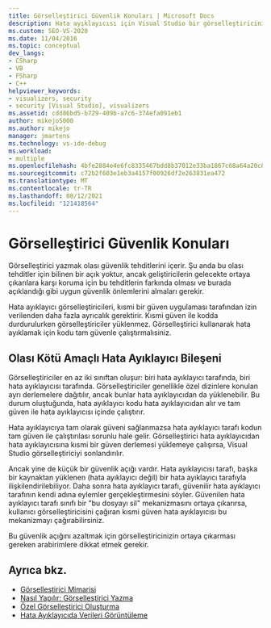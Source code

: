 ```yaml
---
title: Görselleştirici Güvenlik Konuları | Microsoft Docs
description: Hata ayıklayıcısı için Visual Studio bir görselleştiricinin tam güven ile çalışması gerekir. Siz kendi güvenlik tehditlerinizi yazarken olası güvenlik tehditlerine dikkat ve uygun önlemleri alın.
ms.custom: SEO-VS-2020
ms.date: 11/04/2016
ms.topic: conceptual
dev_langs:
- CSharp
- VB
- FSharp
- C++
helpviewer_keywords:
- visualizers, security
- security [Visual Studio], visualizers
ms.assetid: cdd86bd5-b729-409b-a7c6-374efa091eb1
author: mikejo5000
ms.author: mikejo
manager: jmartens
ms.technology: vs-ide-debug
ms.workload:
- multiple
ms.openlocfilehash: 4bfe2884e4e6fc8335467bdd8b37012e33ba1867c68a64a20c87b120d0aba46c
ms.sourcegitcommit: c72b2f603e1eb3a4157f00926df2e263831ea472
ms.translationtype: MT
ms.contentlocale: tr-TR
ms.lasthandoff: 08/12/2021
ms.locfileid: "121418564"
---
```

# <a name="visualizer-security-considerations"></a>Görselleştirici Güvenlik Konuları
Görselleştirici yazmak olası güvenlik tehditlerini içerir. Şu anda bu olası tehditler için bilinen bir açık yoktur, ancak geliştiricilerin gelecekte ortaya çıkarılara karşı koruma için bu tehditlerin farkında olması ve burada açıklandığı gibi uygun güvenlik önlemlerini almaları gerekir.

 Hata ayıklayıcı görselleştiricileri, kısmi bir güven uygulaması tarafından izin verilenden daha fazla ayrıcalık gerektirir. Kısmi güven ile kodda durdurulurken görselleştiriciler yüklenmez. Görselleştirici kullanarak hata ayıklamak için kodu tam güvenle çalıştırmalısiniz.

## <a name="possible-malicious-debuggee-component"></a>Olası Kötü Amaçlı Hata Ayıklayıcı Bileşeni
 Görselleştiriciler en az iki sınıftan oluşur: biri hata ayıklayıcı tarafında, biri hata ayıklayıcısı tarafında. Görselleştiriciler genellikle özel dizinlere konulan ayrı derlemelere dağıtılır, ancak bunlar hata ayıklayıcıdan da yüklenebilir. Bu durum oluştuğunda, hata ayıklayıcı kodu hata ayıklayıcıdan alır ve tam güven ile hata ayıklayıcısı içinde çalıştırır.

 Hata ayıklayıcıya tam olarak güveni sağlanmazsa hata ayıklayıcı tarafı kodun tam güven ile çalıştırılası sorunlu hale gelir. Görselleştirici hata ayıklayıcıdan hata ayıklayıcısına kısmi bir güven derlemesi yüklemeye çalışırsa, Visual Studio görselleştiriciyi sonlandırılır.

 Ancak yine de küçük bir güvenlik açığı vardır. Hata ayıklayıcısı tarafı, başka bir kaynaktan yüklenen (hata ayıklayıcı değil) bir hata ayıklayıcı tarafıyla ilişkilendirilebiliyor. Daha sonra hata ayıklayıcı tarafı, güvenilir hata ayıklayıcı tarafının kendi adına eylemler gerçekleştirmesini söyler. Güvenilen hata ayıklayıcı tarafı sınıfı bir "bu dosyayı sil" mekanizmasını ortaya çıkarırsa, kullanıcı görselleştiricisini çağıran kısmi güven hata ayıklayıcısı bu mekanizmayı çağırabilirsiniz.

 Bu güvenlik açığını azaltmak için görselleştiricinizin ortaya çıkarması gereken arabirimlere dikkat etmek gerekir.

## <a name="see-also"></a>Ayrıca bkz.
- [Görselleştirici Mimarisi](../debugger/visualizer-architecture.md)
- [Nasıl Yapılır: Görselleştirici Yazma](create-custom-visualizers-of-data.md)
- [Özel Görselleştirici Oluşturma](../debugger/create-custom-visualizers-of-data.md)
- [Hata Ayıklayıcıda Verileri Görüntüleme](../debugger/viewing-data-in-the-debugger.md)